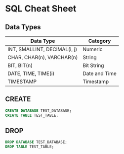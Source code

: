 # SQL Cheat Sheet

## Data Types

| Data Type                    | Category      |
| ---------------------------- | ------------- |
| INT, SMALLINT, DECIMAL(i, j) | Numeric       |
| CHAR, CHAR(n), VARCHAR(n)    | String        |
| BIT, BIT(n)                  | Bit String    |
| DATE, TIME, TIME(i)          | Date and Time |
| TIMESTAMP                    | Timestamp     |

## CREATE

```sql
CREATE DATABASE TEST_DATABASE;
CREATE TABLE TEST_TABLE;
```

## DROP

```sql
DROP DATABASE TEST_DATABASE;
DROP TABLE TEST_TABLE;
```
